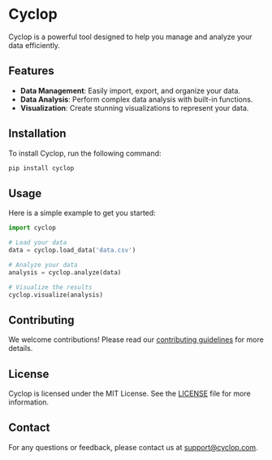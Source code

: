 # Cyclop

Cyclop is a powerful tool designed to help you manage and analyze your data efficiently.

## Features

- **Data Management**: Easily import, export, and organize your data.
- **Data Analysis**: Perform complex data analysis with built-in functions.
- **Visualization**: Create stunning visualizations to represent your data.

## Installation

To install Cyclop, run the following command:

```sh
pip install cyclop
```

## Usage

Here is a simple example to get you started:

```python
import cyclop

# Load your data
data = cyclop.load_data('data.csv')

# Analyze your data
analysis = cyclop.analyze(data)

# Visualize the results
cyclop.visualize(analysis)
```

## Contributing

We welcome contributions! Please read our [contributing guidelines](CONTRIBUTING.md) for more details.

## License

Cyclop is licensed under the MIT License. See the [LICENSE](LICENSE) file for more information.

## Contact

For any questions or feedback, please contact us at support@cyclop.com.
